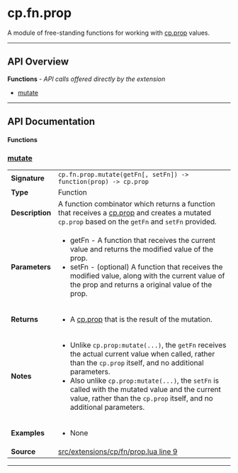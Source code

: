 # cp.fn.prop

A module of free-standing functions for working with [cp.prop](cp.prop.md) values.

---

## API Overview
**Functions** - _API calls offered directly by the extension_
 * [mutate](#mutate)


---

## API Documentation

#### Functions


### [mutate](#mutate)

|                                             |                                                                                     |
| --------------------------------------------|-------------------------------------------------------------------------------------|
| **Signature**                               | `cp.fn.prop.mutate(getFn[, setFn]) -> function(prop) -> cp.prop`                                                                    |
| **Type**                                    | Function                                                                     |
| **Description**                             | A function combinator which returns a function that receives a [cp.prop](cp.prop.md) and creates a mutated `cp.prop` based on the `getFn` and `setFn` provided.                                                                     |
| **Parameters**                              | <ul><li>getFn - A function that receives the current value and returns the modified value of the prop.</li><li>setFn - (optional) A function that receives the modified value, along with the current value of the prop and returns a original value of the prop.</li></ul> |
| **Returns**                                 | <ul><li>A [cp.prop](cp.prop.md) that is the result of the mutation.</li></ul>          |
| **Notes**                                   | <ul><li>Unlike `cp.prop:mutate(...)`, the `getFn` receives the actual current value when called, rather than the `cp.prop` itself, and no additional parameters.</li><li>Also unlike `cp.prop:mutate(...)`, the `setFn` is called with the mutated value and the current value, rather than the `cp.prop` itself, and no additional parameters.</li></ul> |
| **Examples**                                | <ul><li>None</li></ul> |
| **Source**                                  | [src/extensions/cp/fn/prop.lua line 9](https://github.com/CommandPost/CommandPost/blob/develop/src/extensions/cp/fn/prop.lua#L9) |

---

